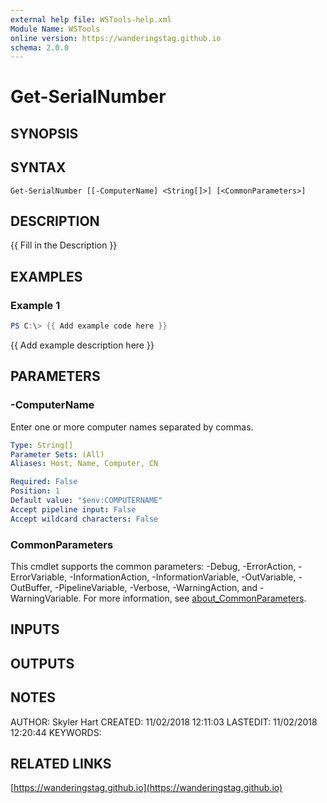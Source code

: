 ```yaml
---
external help file: WSTools-help.xml
Module Name: WSTools
online version: https://wanderingstag.github.io
schema: 2.0.0
---
```


# Get-SerialNumber

## SYNOPSIS

## SYNTAX

```
Get-SerialNumber [[-ComputerName] <String[]>] [<CommonParameters>]
```

## DESCRIPTION
{{ Fill in the Description }}

## EXAMPLES

### Example 1
```powershell
PS C:\> {{ Add example code here }}
```

{{ Add example description here }}

## PARAMETERS

### -ComputerName
Enter one or more computer names separated by commas.

```yaml
Type: String[]
Parameter Sets: (All)
Aliases: Host, Name, Computer, CN

Required: False
Position: 1
Default value: "$env:COMPUTERNAME"
Accept pipeline input: False
Accept wildcard characters: False
```

### CommonParameters
This cmdlet supports the common parameters: -Debug, -ErrorAction, -ErrorVariable, -InformationAction, -InformationVariable, -OutVariable, -OutBuffer, -PipelineVariable, -Verbose, -WarningAction, and -WarningVariable. For more information, see [about_CommonParameters](http://go.microsoft.com/fwlink/?LinkID=113216).

## INPUTS

## OUTPUTS

## NOTES
AUTHOR: Skyler Hart
CREATED: 11/02/2018 12:11:03
LASTEDIT: 11/02/2018 12:20:44
KEYWORDS:

## RELATED LINKS

[https://wanderingstag.github.io](https://wanderingstag.github.io)


